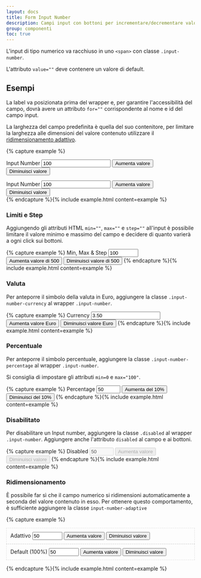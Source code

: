 ```yaml
---
layout: docs
title: Form Input Number
description: Campi input con bottoni per incrementare/decrementare valori numerici
group: componenti
toc: true
---
```


<style>
  /* Style override for Documentation purposes */
	.fullwidthExample {
		border: 1px dashed #ddd;
		padding: 10px;
	}
</style>

L'input di tipo numerico va racchiuso in uno `<span>` con classe `.input-number`.

L'attributo `value=""` deve contenere un valore di default.

## Esempi

La label va posizionata prima del wrapper e, per garantire l'accessibilità del campo, dovrà avere un attributo `for=""` corrispondente al nome e id del campo input.

La larghezza del campo predefinita è quella del suo contenitore, per limitare la larghezza alle dimensioni del valore contenuto utilizzare il <a href="#ridimensionamento">ridimensionamento adattivo</a>.

{% capture example %}

<label for="inputNumber" class="input-number-label">Input Number</label>
<span class="input-number">
	<input type="number" id="inputNumber" name="inputNumber" value="100">
	<button class="input-number-add">
		<span class="sr-only">Aumenta valore</span>
	</button>
	<button class="input-number-sub">
		<span class="sr-only">Diminuisci valore</span>
	</button>
</span>

<div class="w-25 mt-5">
	<label for="inputNumber1" class="input-number-label">Input Number</label>
	<span class="input-number">
		<input type="number" id="inputNumber1" name="inputNumber1" value="100">
		<button class="input-number-add">
			<span class="sr-only">Aumenta valore</span>
		</button>
		<button class="input-number-sub">
			<span class="sr-only">Diminuisci valore</span>
		</button>
	</span>
</div>
{% endcapture %}{% include example.html content=example %}

### Limiti e Step

Aggiungendo gli attributi HTML `min=""`, `max=""` e `step=""` all'input è possibile limitare il valore minimo e massimo del campo e decidere di quanto varierà a ogni click sui bottoni.

{% capture example %}
<label for="inputNumber2" class="input-number-label">Min, Max & Step</label>
<span class="input-number">
	<input type="number" id="inputNumber2" name="inputNumber2" value="100" min="-2000" max="15000" step="500">
	<button class="input-number-add">
		<span class="sr-only">Aumenta valore di 500</span>
	</button>
	<button class="input-number-sub">
		<span class="sr-only">Diminuisci valore di 500</span>
	</button>
</span>
{% endcapture %}{% include example.html content=example %}

### Valuta

Per anteporre il simbolo della valuta in Euro, aggiungere la classe `.input-number-currency` al wrapper `.input-number`.

{% capture example %}
<label for="inputNumber3" class="input-number-label">Currency</label>
<span class="input-number input-number-currency">
	<input type="number" id="inputNumber3" name="inputNumber3" value="3.50" min="0">
	<button class="input-number-add">
		<span class="sr-only">Aumenta valore Euro</span>
	</button>
	<button class="input-number-sub">
		<span class="sr-only">Diminuisci valore Euro</span>
	</button>
</span>
{% endcapture %}{% include example.html content=example %}

### Percentuale

Per anteporre il simbolo percentuale, aggiungere la classe `.input-number-percentage` al wrapper `.input-number`.

Si consiglia di impostare gli attributi `min=0` e `max="100"`.

{% capture example %}
<label for="inputNumber4" class="input-number-label">Percentage</label>
<span class="input-number input-number-percentage">
	<input type="number" id="inputNumber4" name="inputNumber4" value="50" min="0" max="100" step="10">
	<button class="input-number-add">
		<span class="sr-only">Aumenta del 10%</span>
	</button>
	<button class="input-number-sub">
		<span class="sr-only">Diminuisci del 10%</span>
	</button>
</span>
{% endcapture %}{% include example.html content=example %}

### Disabilitato

Per disabilitare un Input number, aggiungere la classe `.disabled` al wrapper `.input-number`.
Aggiungere anche l'attributo `disabled` al campo e ai bottoni.

{% capture example %}
<label for="inputNumber5" class="input-number-label">Disabled</label>
<span class="input-number disabled">
	<input type="number" id="inputNumber5" name="inputNumber5" value="50" min="0" max="100" step="1" disabled>
	<button class="input-number-add" disabled>
		<span class="sr-only">Aumenta valore</span>
	</button>
	<button class="input-number-sub" disabled>
		<span class="sr-only">Diminuisci valore</span>
	</button>
</span>
{% endcapture %}{% include example.html content=example %}

### Ridimensionamento

È possibile far sì che il campo numerico si ridimensioni automaticamente a
seconda del valore contenuto in esso. Per ottenere questo comportamento, è
sufficiente aggiungere la classe `input-number-adaptive`

{% capture example %}
<div class="container">
	<div class="row">
		<div class="col-12 col-md-6 col-lg-4 fullwidthExample">
			<label for="inputNumber6" class="input-number-label">Adattivo</label>
			<span class="input-number input-number-adaptive">
				<input type="number" id="inputNumber6" name="inputNumber6" value="50" min="0" max="10000" step="1">
				<button class="input-number-add">
					<span class="sr-only">Aumenta valore</span>
				</button>
				<button class="input-number-sub">
					<span class="sr-only">Diminuisci valore</span>
				</button>
			</span>
		</div>
		<div class="col-12 col-md-6 col-lg-4 fullwidthExample">
			<label for="inputNumber7" class="input-number-label">Default (100%)</label>
			<span class="input-number">
				<input type="number" id="inputNumber7" name="inputNumber7" value="50" min="0" max="10000" step="1">
				<button class="input-number-add">
					<span class="sr-only">Aumenta valore</span>
				</button>
				<button class="input-number-sub">
					<span class="sr-only">Diminuisci valore</span>
				</button>
			</span>
		</div>
	</div>

</div>


{% endcapture %}{% include example.html content=example %}